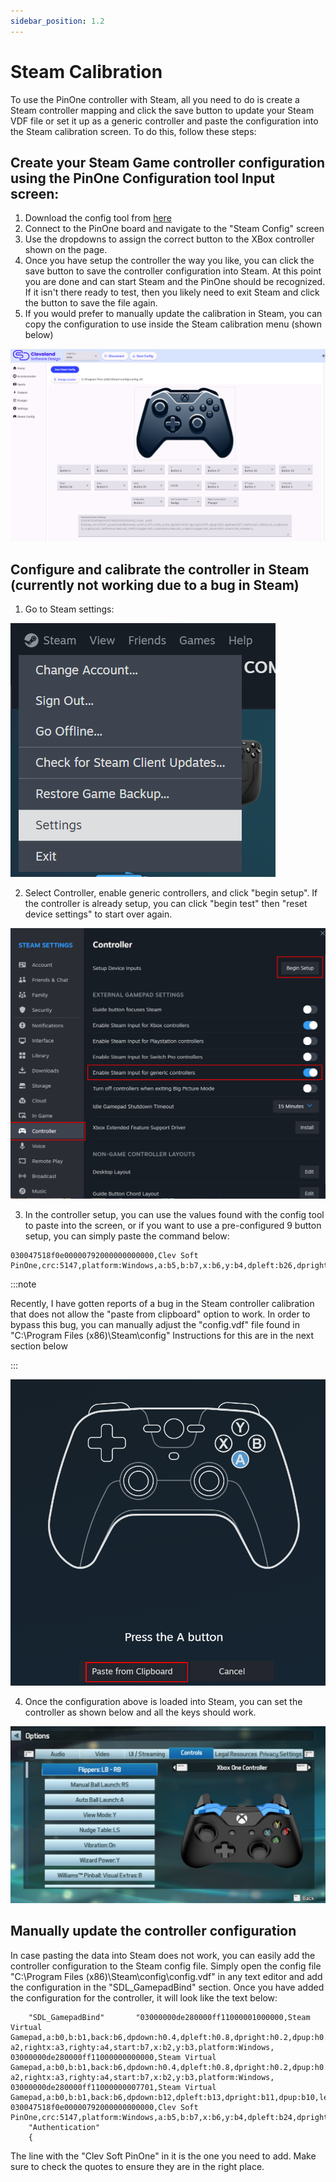 ```yaml
---
sidebar_position: 1.2
---
```


# Steam Calibration

To use the PinOne controller with Steam, all you need to do is create a Steam controller mapping and click the save button to update your Steam VDF file or set it up as a generic controller and paste the configuration into the Steam calibration screen. To do this, follow these steps:

## Create your Steam Game controller configuration using the PinOne Configuration tool Input screen:

1. Download the config tool from [here](https://github.com/philipellisis/arduino-virtual-pinball-board/releases/download/v1.19.0/pinone-config-tool.1.19.0.exe)
2. Connect to the PinOne board and navigate to the "Steam Config" screen
3. Use the dropdowns to assign the correct button to the XBox controller shown on the page.
4. Once you have setup the controller the way you like, you can click the save button to save the controller configuration into Steam. At this point you are done and can start Steam and the PinOne should be recognized. If it isn't there ready to test, then you likely need to exit Steam and click the button to save the file again.
5. If you would prefer to manually update the calibration in Steam, you can copy the configuration to use inside the Steam calibration menu (shown below)

![image](./img/steam5.png)

## Configure and calibrate the controller in Steam (currently not working due to a bug in Steam)

1. Go to Steam settings:

![image](./img/steam1.png)

2. Select Controller, enable generic controllers, and click "begin setup". If the controller is already setup, you can click "begin test" then "reset device settings" to start over again.

![image](./img/steam2.png)

3. In the controller setup, you can use the values found with the config tool to paste into the screen, or if you want to use a pre-configured 9 button setup, you can simply paste the command below:

```
030047518f0e00000792000000000000,Clev Soft PinOne,crc:5147,platform:Windows,a:b5,b:b7,x:b6,y:b4,dpleft:b26,dpright:b27,dpup:b24,dpdown:b25,leftx:a0,lefty:a1,righty:a2,leftshoulder:b2,lefttrigger:b3,rightshoulder:b0,righttrigger:b1,back:b28,start:b8,steam:1,
```

:::note

Recently, I have gotten reports of a bug in the Steam controller calibration that does not allow the "paste from clipboard" option to work. In order to bypass this bug, you can manually adjust the "config.vdf" file found in "C:\Program Files (x86)\Steam\config" Instructions for this are in the next section below

:::

![image](./img/steam3.png)

4. Once the configuration above is loaded into Steam, you can set the controller as shown below and all the keys should work.

![image](./img/steam4.png)

## Manually update the controller configuration

In case pasting the data into Steam does not work, you can easily add the controller configuration to the Steam config file. Simply open the config file "C:\Program Files (x86)\Steam\config\config.vdf" in any text editor and add the configuration in the "SDL_GamepadBind" section. Once you have added the configuration for the controller, it will look like the text below:

```
	"SDL_GamepadBind"		"03000000de280000ff11000001000000,Steam Virtual Gamepad,a:b0,b:b1,back:b6,dpdown:h0.4,dpleft:h0.8,dpright:h0.2,dpup:h0.1,leftshoulder:b4,leftstick:b8,lefttrigger:+a2,leftx:a0,lefty:a1,rightshoulder:b5,rightstick:b9,righttrigger:-a2,rightx:a3,righty:a4,start:b7,x:b2,y:b3,platform:Windows,
03000000de280000ff11000000000000,Steam Virtual Gamepad,a:b0,b:b1,back:b6,dpdown:h0.4,dpleft:h0.8,dpright:h0.2,dpup:h0.1,leftshoulder:b4,leftstick:b8,lefttrigger:+a2,leftx:a0,lefty:a1,rightshoulder:b5,rightstick:b9,righttrigger:-a2,rightx:a3,righty:a4,start:b7,x:b2,y:b3,platform:Windows,
03000000de280000ff11000000007701,Steam Virtual Gamepad,a:b0,b:b1,back:b6,dpdown:b12,dpleft:b13,dpright:b11,dpup:b10,leftshoulder:b4,leftstick:b8,lefttrigger:a4,leftx:a1,lefty:a0~,rightshoulder:b5,rightstick:b9,righttrigger:a5,rightx:a3,righty:a2~,start:b7,x:b2,y:b3,platform:Windows,
030047518f0e00000792000000000000,Clev Soft PinOne,crc:5147,platform:Windows,a:b5,b:b7,x:b6,y:b4,dpleft:b24,dpright:b25,dpup:b26,dpdown:b27,leftx:a0,lefty:a1,righty:a2,leftshoulder:b2,lefttrigger:b3,rightshoulder:b0,righttrigger:b1,back:b28,start:b8,guide:b30,steam:1,"
	"Authentication"
	{
```

The line with the "Clev Soft PinOne" in it is the one you need to add. Make sure to check the quotes to ensure they are in the right place.